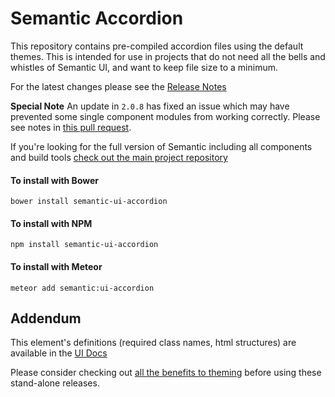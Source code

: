 # Semantic Accordion

This repository contains pre-compiled accordion files using the default themes. This is intended for use in projects that do not need all the bells and whistles of Semantic UI, and want to keep file size to a minimum.

For the latest changes please see the [Release Notes](https://github.com/Semantic-Org/UI-Accordion/blob/master/RELEASE-NOTES.md)

**Special Note**
An update in `2.0.8` has fixed an issue which may have prevented some single component modules from working correctly. Please see notes in [this pull request](https://github.com/Semantic-Org/Semantic-UI/pull/2816).

If you're looking for the full version of Semantic including all components and build tools [check out the main project repository](https://github.com/Semantic-Org/Semantic-UI/tree/1.0)

#### To install with Bower
```
bower install semantic-ui-accordion
```

#### To install with NPM
```
npm install semantic-ui-accordion
```

#### To install with Meteor
```
meteor add semantic:ui-accordion
```


## Addendum

This element's definitions (required class names, html structures) are available in the [UI Docs](http://www.semantic-ui.com)

Please consider checking out [all the benefits to theming](http://www.learnsemantic.com/guide/expert.html) before using these stand-alone releases.

